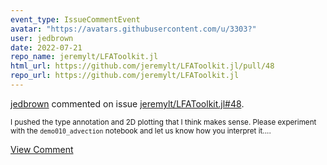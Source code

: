 ```yaml
---
event_type: IssueCommentEvent
avatar: "https://avatars.githubusercontent.com/u/3303?"
user: jedbrown
date: 2022-07-21
repo_name: jeremylt/LFAToolkit.jl
html_url: https://github.com/jeremylt/LFAToolkit.jl/pull/48
repo_url: https://github.com/jeremylt/LFAToolkit.jl
---
```


<a href='https://github.com/jedbrown' target='_blank'>jedbrown</a> commented on issue <a href='https://github.com/jeremylt/LFAToolkit.jl/pull/48' target='_blank'>jeremylt/LFAToolkit.jl#48</a>.

<small>I pushed the type annotation and 2D plotting that I think makes sense. Please experiment with the `demo010_advection` notebook and let us know how you interpret it....</small>

<a href='https://github.com/jeremylt/LFAToolkit.jl/pull/48' target='_blank'>View Comment</a>